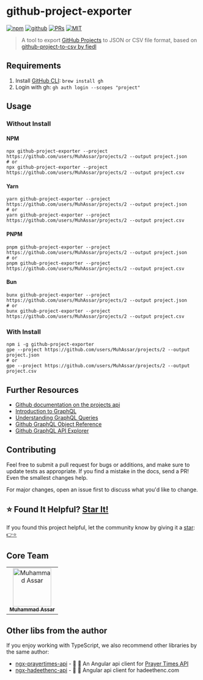 # github-project-exporter

[![npm](https://img.shields.io/badge/NPM-package-red?style=flat&logo=npm)](https://www.npmjs.com/package/github-project-exporter)
[![github](https://img.shields.io/badge/hosted-github-red?style=flat&logo=github)](https://github.com/MuhAssar/github-project-exporter)
[![PRs](https://img.shields.io/badge/PRs-welcome-brightgreen.svg?style=flat)](https://github.com/MuhAssar/github-project-exporter/pulls)
[![MIT](https://img.shields.io/packagist/l/doctrine/orm.svg?style=flat)]()

> A tool to export [GitHub Projects](https://docs.github.com/en/issues/planning-and-tracking-with-projects) to JSON or CSV file format, based on [github-project-to-csv by fiedl](https://github.com/fiedl/github-project-to-csv)

## Requirements

1. Install [GitHub CLI](https://cli.github.com): `brew install gh`
2. Login with gh: `gh auth login --scopes "project"`

## Usage

### Without Install

#### NPM

```shell
npx github-project-exporter --project https://github.com/users/MuhAssar/projects/2 --output project.json
# or
npx github-project-exporter --project https://github.com/users/MuhAssar/projects/2 --output project.csv
```

#### Yarn

```shell
yarn github-project-exporter --project https://github.com/users/MuhAssar/projects/2 --output project.json
# or
yarn github-project-exporter --project https://github.com/users/MuhAssar/projects/2 --output project.csv
```

#### PNPM

```shell
pnpm github-project-exporter --project https://github.com/users/MuhAssar/projects/2 --output project.json
# or
pnpm github-project-exporter --project https://github.com/users/MuhAssar/projects/2 --output project.csv
```

#### Bun

```shell
bunx github-project-exporter --project https://github.com/users/MuhAssar/projects/2 --output project.json
# or
bunx github-project-exporter --project https://github.com/users/MuhAssar/projects/2 --output project.csv
```

### With Install

```shell
npm i -g github-project-exporter
gpe --project https://github.com/users/MuhAssar/projects/2 --output project.json
# or
gpe --project https://github.com/users/MuhAssar/projects/2 --output project.csv
```

## Further Resources

- [Github documentation on the projects api](https://docs.github.com/en/issues/planning-and-tracking-with-projects/automating-your-project/using-the-api-to-manage-projects)
- [Introduction to GraphQL](https://docs.github.com/en/graphql/guides/introduction-to-graphql)
- [Understanding GraphQL Queries](https://graphql.org/learn/queries/)
- [Github GraphQL Object Reference](https://docs.github.com/en/graphql/reference/objects)
- [Github GraphQL API Explorer](https://docs.github.com/en/graphql/overview/explorer)

## Contributing

Feel free to submit a pull request for bugs or additions, and make sure to update tests as appropriate. If you find a mistake in the docs, send a PR! Even the smallest changes help.

For major changes, open an issue first to discuss what you'd like to change.

## ⭐ Found It Helpful? [Star It!](https://github.com/MuhAssar/github-project-exporter/stargazers)

If you found this project helpful, let the community know by giving it a [star](https://github.com/MuhAssar/github-project-exporter/stargazers): [👉⭐](https://github.com/MuhAssar/github-project-exporter/stargazers)

## Core Team

<table>
  <tr>
    <td align="center"><a href="https://github.com/MuhAssar"><img src="https://avatars.githubusercontent.com/u/2022065?v=4" width="100px;" alt="Muhammad Assar"/><br /><sub><b>Muhammad Assar</b></sub></a></td>
    </tr>
</table>

## Other libs from the author

If you enjoy working with TypeScript, we also recommend other libraries by the same author:

- [ngx-prayertimes-api](https://github.com/WurshaApps/ngx-prayertimes-api/) - 🕋 🚀 An Angular api client for [Prayer Times API](https://aladhan.com/prayer-times-api)
- [ngx-hadeethenc-api](https://github.com/WurshaApps/ngx-hadeethenc-api/) - 🕋 🚀 Angular api client for hadeethenc.com
